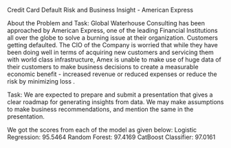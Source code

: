 Credit Card Default Risk and Business Insight - American Express

About the Problem and Task:
Global Waterhouse Consulting has been approached by American Express, one of the leading Financial Institutions all over the globe to solve a burning issue at their organization. Customers getting defaulted. The CIO of the Company is worried that while they have been doing well in terms of acquiring new customers and servicing them with world class infrastructure, Amex is unable to make use of huge data of their customers to make business decisions to create a measurable economic benefit - increased revenue or reduced expenses or reduce the risk by minimizing loss .

Task:
We are expected to prepare and submit a presentation that gives a clear roadmap for generating insights from data. We may make assumptions to make business recommendations, and mention the same in the presentation.

We got the scores from each of the model as given below:
Logistic Regression: 95.5464
Random Forest: 97.4169
CatBoost Classifier: 97.0161
